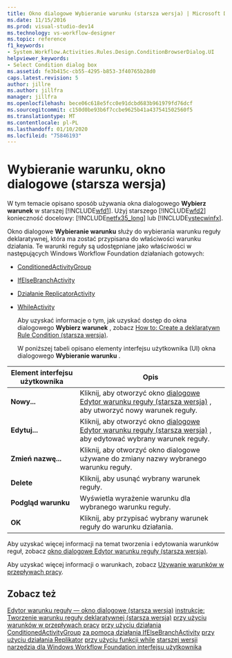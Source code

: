 ```yaml
---
title: Okno dialogowe Wybieranie warunku (starsza wersja) | Microsoft Docs
ms.date: 11/15/2016
ms.prod: visual-studio-dev14
ms.technology: vs-workflow-designer
ms.topic: reference
f1_keywords:
- System.Workflow.Activities.Rules.Design.ConditionBrowserDialog.UI
helpviewer_keywords:
- Select Condition dialog box
ms.assetid: fe3b415c-cb55-4295-b853-3f40765b28d0
caps.latest.revision: 5
author: jillre
ms.author: jillfra
manager: jillfra
ms.openlocfilehash: bece06c618e5fcc0e91dcbd683b961979fd76dcf
ms.sourcegitcommit: c150d0be93b6f7ccbe9625b41a437541502560f5
ms.translationtype: MT
ms.contentlocale: pl-PL
ms.lasthandoff: 01/10/2020
ms.locfileid: "75846193"
---
```

# <a name="select-condition-dialog-box-legacy"></a>Wybieranie warunku, okno dialogowe (starsza wersja)
W tym temacie opisano sposób używania okna dialogowego **Wybierz warunek** w starszej [!INCLUDE[wfd1](../includes/wfd1-md.md)]. Użyj starszego [!INCLUDE[wfd2](../includes/wfd2-md.md)] konieczność docelowy: [!INCLUDE[netfx35_long](../includes/netfx35-long-md.md)] lub [!INCLUDE[vstecwinfx](../includes/vstecwinfx-md.md)].

 Okno dialogowe **Wybieranie warunku** służy do wybierania warunku reguły deklaratywnej, która ma zostać przypisana do właściwości warunku działania. Te warunki reguły są udostępniane jako właściwości w następujących Windows Workflow Foundation działaniach gotowych:

- [ConditionedActivityGroup](https://msdn2.microsoft.com/library/system.workflow.activities.conditionedactivitygroup.aspx)

- [IfElseBranchActivity](https://msdn2.microsoft.com/library/system.workflow.activities.ifelsebranchactivity.aspx)

- [Działanie ReplicatorActivity](https://msdn2.microsoft.com/library/system.workflow.activities.replicatoractivity.aspx)

- [WhileActivity](https://msdn2.microsoft.com/library/system.workflow.activities.whileactivity.aspx)

  Aby uzyskać informacje o tym, jak uzyskać dostęp do okna dialogowego **Wybierz warunek** , zobacz [How to: Create a deklaratywn Rule Condition (starsza wersja)](../workflow-designer/how-to-create-a-declarative-rule-condition-legacy.md).

  W poniższej tabeli opisano elementy interfejsu użytkownika (UI) okna dialogowego **Wybieranie warunku** .

|Element interfejsu użytkownika|Opis|
|----------------|-----------------|
|**Nowy...**|Kliknij, aby otworzyć okno [dialogowe Edytor warunku reguły (starsza wersja)](../workflow-designer/rule-condition-editor-dialog-box-legacy.md) , aby utworzyć nowy warunek reguły.|
|**Edytuj...**|Kliknij, aby otworzyć okno [dialogowe Edytor warunku reguły (starsza wersja)](../workflow-designer/rule-condition-editor-dialog-box-legacy.md) , aby edytować wybrany warunek reguły.|
|**Zmień nazwę...**|Kliknij, aby otworzyć okno dialogowe używane do zmiany nazwy wybranego warunku reguły.|
|**Delete**|Kliknij, aby usunąć wybrany warunek reguły.|
|**Podgląd warunku**|Wyświetla wyrażenie warunku dla wybranego warunku reguły.|
|**OK**|Kliknij, aby przypisać wybrany warunek reguły do warunku działania.|

 Aby uzyskać więcej informacji na temat tworzenia i edytowania warunków reguł, zobacz [okno dialogowe Edytor warunku reguły (starsza wersja)](../workflow-designer/rule-condition-editor-dialog-box-legacy.md).

 Aby uzyskać więcej informacji o warunkach, zobacz [Używanie warunków w przepływach pracy](https://msdn2.microsoft.com/library/bb628447.aspx).

## <a name="see-also"></a>Zobacz też
 [Edytor warunku reguły — okno dialogowe (starsza wersja)](../workflow-designer/rule-condition-editor-dialog-box-legacy.md) [instrukcje: Tworzenie warunku reguły deklaratywnej (starsza wersja)](../workflow-designer/how-to-create-a-declarative-rule-condition-legacy.md) [przy użyciu warunków w przepływach pracy](https://msdn2.microsoft.com/library/bb628447.aspx) [przy użyciu działania ConditionedActivityGroup](https://msdn2.microsoft.com/library/bb675237.aspx) [za pomocą działania IfElseBranchActivity](https://msdn2.microsoft.com/library/bb628465.aspx) [przy użyciu działania Replikator](https://msdn2.microsoft.com/library/bb628544.aspx) [przy użyciu funkcji while](https://msdn2.microsoft.com/library/bb628552.aspx) [starszej wersji narzędzia dla Windows Workflow Foundation interfejsu użytkownika](../workflow-designer/legacy-designer-for-windows-workflow-foundation-ui-help.md)
